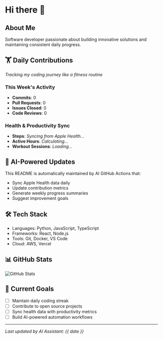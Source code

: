 # Hi there 👋

## About Me
Software developer passionate about building innovative solutions and maintaining consistent daily progress.

## 🏋️ Daily Contributions
*Tracking my coding journey like a fitness routine*

<!-- CONTRIBUTION_START -->
### This Week's Activity
- **Commits**: 0
- **Pull Requests**: 0  
- **Issues Closed**: 0
- **Code Reviews**: 0

### Health & Productivity Sync
- **Steps**: *Syncing from Apple Health...*
- **Active Hours**: *Calculating...*
- **Workout Sessions**: *Loading...*

<!-- CONTRIBUTION_END -->

## 🤖 AI-Powered Updates
This README is automatically maintained by AI GitHub Actions that:
- Sync Apple Health data daily
- Update contribution metrics
- Generate weekly progress summaries
- Suggest improvement goals

## 🛠️ Tech Stack
- Languages: Python, JavaScript, TypeScript
- Frameworks: React, Node.js
- Tools: Git, Docker, VS Code
- Cloud: AWS, Vercel

## 📊 GitHub Stats

![GitHub Stats](https://github-readme-stats.vercel.app/api?username=anhngit&show_icons=true&theme=radical)

## 🎯 Current Goals
- [ ] Maintain daily coding streak
- [ ] Contribute to open source projects
- [ ] Sync health data with productivity metrics
- [ ] Build AI-powered automation workflows

---
*Last updated by AI Assistant: {{ date }}*
